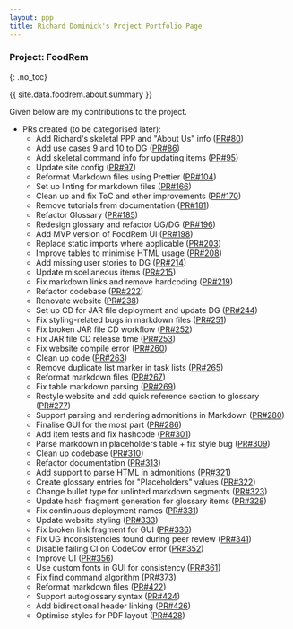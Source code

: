 ```yaml
---
layout: ppp
title: Richard Dominick's Project Portfolio Page
---
```


<!-- markdownlint-disable-next-line blanks-around-headers -->
### Project: FoodRem
{: .no_toc}

<!-- markdownlint-disable-next-line proper-names -->
{{ site.data.foodrem.about.summary }}

Given below are my contributions to the project.

* PRs created (to be categorised later):
  * Add Richard's skeletal PPP and \"About Us\" info ([PR#80](https://github.com/AY2223S1-CS2103T-W16-2/tp/pull/80))
  * Add use cases 9 and 10 to DG ([PR#86](https://github.com/AY2223S1-CS2103T-W16-2/tp/pull/86))
  * Add skeletal command info for updating items ([PR#95](https://github.com/AY2223S1-CS2103T-W16-2/tp/pull/95))
  * Update site config ([PR#97](https://github.com/AY2223S1-CS2103T-W16-2/tp/pull/97))
  * Reformat Markdown files using Prettier ([PR#104](https://github.com/AY2223S1-CS2103T-W16-2/tp/pull/104))
  * Set up linting for markdown files ([PR#166](https://github.com/AY2223S1-CS2103T-W16-2/tp/pull/166))
  * Clean up and fix ToC and other improvements ([PR#170](https://github.com/AY2223S1-CS2103T-W16-2/tp/pull/170))
  * Remove tutorials from documentation ([PR#181](https://github.com/AY2223S1-CS2103T-W16-2/tp/pull/181))
  * Refactor Glossary ([PR#185](https://github.com/AY2223S1-CS2103T-W16-2/tp/pull/185))
  * Redesign glossary and refactor UG/DG ([PR#196](https://github.com/AY2223S1-CS2103T-W16-2/tp/pull/196))
  * Add MVP version of FoodRem UI ([PR#198](https://github.com/AY2223S1-CS2103T-W16-2/tp/pull/198))
  * Replace static imports where applicable ([PR#203](https://github.com/AY2223S1-CS2103T-W16-2/tp/pull/203))
  * Improve tables to minimise HTML usage ([PR#208](https://github.com/AY2223S1-CS2103T-W16-2/tp/pull/208))
  * Add missing user stories to DG ([PR#214](https://github.com/AY2223S1-CS2103T-W16-2/tp/pull/214))
  * Update miscellaneous items ([PR#215](https://github.com/AY2223S1-CS2103T-W16-2/tp/pull/215))
  * Fix markdown links and remove hardcoding ([PR#219](https://github.com/AY2223S1-CS2103T-W16-2/tp/pull/219))
  * Refactor codebase ([PR#222](https://github.com/AY2223S1-CS2103T-W16-2/tp/pull/222))
  * Renovate website ([PR#238](https://github.com/AY2223S1-CS2103T-W16-2/tp/pull/238))
  * Set up CD for JAR file deployment and update DG ([PR#244](https://github.com/AY2223S1-CS2103T-W16-2/tp/pull/244))
  * Fix styling-related bugs in markdown files ([PR#251](https://github.com/AY2223S1-CS2103T-W16-2/tp/pull/251))
  * Fix broken JAR file CD workflow ([PR#252](https://github.com/AY2223S1-CS2103T-W16-2/tp/pull/252))
  * Fix JAR file CD release time ([PR#253](https://github.com/AY2223S1-CS2103T-W16-2/tp/pull/253))
  * Fix website compile error ([PR#260](https://github.com/AY2223S1-CS2103T-W16-2/tp/pull/260))
  * Clean up code ([PR#263](https://github.com/AY2223S1-CS2103T-W16-2/tp/pull/263))
  * Remove duplicate list marker in task lists ([PR#265](https://github.com/AY2223S1-CS2103T-W16-2/tp/pull/265))
  * Reformat markdown files ([PR#267](https://github.com/AY2223S1-CS2103T-W16-2/tp/pull/267))
  * Fix table markdown parsing ([PR#269](https://github.com/AY2223S1-CS2103T-W16-2/tp/pull/269))
  * Restyle website and add quick reference section to glossary ([PR#277](https://github.com/AY2223S1-CS2103T-W16-2/tp/pull/277))
  * Support parsing and rendering admonitions in Markdown ([PR#280](https://github.com/AY2223S1-CS2103T-W16-2/tp/pull/280))
  * Finalise GUI for the most part ([PR#286](https://github.com/AY2223S1-CS2103T-W16-2/tp/pull/286))
  * Add item tests and fix hashcode ([PR#301](https://github.com/AY2223S1-CS2103T-W16-2/tp/pull/301))
  * Parse markdown in placeholders table + fix style bug ([PR#309](https://github.com/AY2223S1-CS2103T-W16-2/tp/pull/309))
  * Clean up codebase ([PR#310](https://github.com/AY2223S1-CS2103T-W16-2/tp/pull/310))
  * Refactor documentation ([PR#313](https://github.com/AY2223S1-CS2103T-W16-2/tp/pull/313))
  * Add support to parse HTML in admonitions ([PR#321](https://github.com/AY2223S1-CS2103T-W16-2/tp/pull/321))
  * Create glossary entries for \"Placeholders\" values ([PR#322](https://github.com/AY2223S1-CS2103T-W16-2/tp/pull/322))
  * Change bullet type for unlinted markdown segments ([PR#323](https://github.com/AY2223S1-CS2103T-W16-2/tp/pull/323))
  * Update hash fragment generation for glossary items ([PR#328](https://github.com/AY2223S1-CS2103T-W16-2/tp/pull/328))
  * Fix continuous deployment names ([PR#331](https://github.com/AY2223S1-CS2103T-W16-2/tp/pull/331))
  * Update website styling ([PR#333](https://github.com/AY2223S1-CS2103T-W16-2/tp/pull/333))
  * Fix broken link fragment for GUI ([PR#336](https://github.com/AY2223S1-CS2103T-W16-2/tp/pull/336))
  * Fix UG inconsistencies found during peer review ([PR#341](https://github.com/AY2223S1-CS2103T-W16-2/tp/pull/341))
  * Disable failing CI on CodeCov error ([PR#352](https://github.com/AY2223S1-CS2103T-W16-2/tp/pull/352))
  * Improve UI ([PR#356](https://github.com/AY2223S1-CS2103T-W16-2/tp/pull/356))
  * Use custom fonts in GUI for consistency ([PR#361](https://github.com/AY2223S1-CS2103T-W16-2/tp/pull/361))
  * Fix find command algorithm ([PR#373](https://github.com/AY2223S1-CS2103T-W16-2/tp/pull/373))
  * Reformat markdown files ([PR#422](https://github.com/AY2223S1-CS2103T-W16-2/tp/pull/422))
  * Support autoglossary syntax ([PR#424](https://github.com/AY2223S1-CS2103T-W16-2/tp/pull/424))
  * Add bidirectional header linking ([PR#426](https://github.com/AY2223S1-CS2103T-W16-2/tp/pull/426))
  * Optimise styles for PDF layout ([PR#428](https://github.com/AY2223S1-CS2103T-W16-2/tp/pull/428))

<!-- TODO: Categorise everything -->
<!-- * **New Feature**: Added the ability to undo/redo previous commands.

  * What it does: allows the user to undo all previous commands one at a time. Preceding undo commands can be reversed by using the redo command.
  * Justification: This feature improves the product significantly because a user can make mistakes in commands and the app should provide a convenient way to rectify them.
  * Highlights: This enhancement affects existing commands and commands to be added in future. It required an in-depth analysis of design alternatives. The implementation too was challenging as it required changes to existing commands.
  * Credits: _{mention here if you reused any code/ideas from elsewhere or if a third-party library is heavily used in the feature so that a reader can make a more accurate judgement of how much effort went into the feature}_

* **New Feature**: Added a history command that allows the user to navigate to previous commands using up/down keys.

* **Code contributed**: [RepoSense link]()

* **Project management**:

  * Managed releases `v1.3` - `v1.5rc` (3 releases) on GitHub

* **Enhancements to existing features**:

  * Updated the GUI color scheme (Pull requests [\#33](), [\#34]())
  * Wrote additional tests for existing features to increase coverage from 88% to 92% (Pull requests [\#36](), [\#38]())

* **Documentation**:

  * User Guide:
    * Added documentation for the features `delete` and `find` [\#72]()
    * Did cosmetic tweaks to existing documentation of features `clear`, `exit`: [\#74]()
  * Developer Guide:
    * Added implementation details of the `delete` feature.

* **Community**:

  * PRs reviewed (with non-trivial review comments): [\#12](), [\#32](), [\#19](), [\#42]()
  * Contributed to forum discussions (examples: [1](), [2](), [3](), [4]())
  * Reported bugs and suggestions for other teams in the class (examples: [1](), [2](), [3]())
  * Some parts of the history feature I added was adopted by several other class mates ([1](), [2]())

* **Tools**:

  * Integrated a third party library (Natty) to the project ([\#42]())
  * Integrated a new Github plugin (CircleCI) to the team repo

* _{you can add/remove categories in the list above}_ -->
